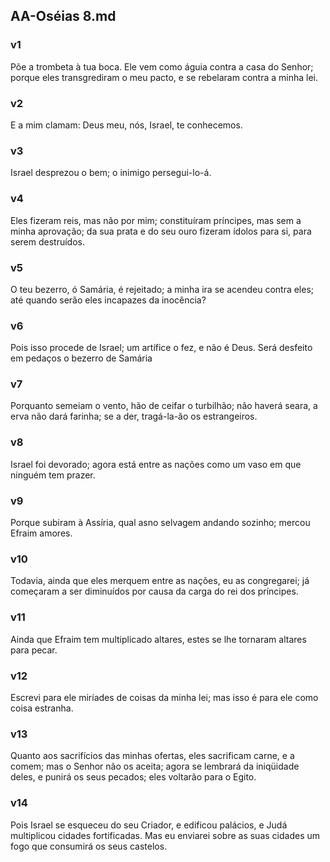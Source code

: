 ## AA-Oséias 8.md
### v1
 Põe a trombeta à tua boca. Ele vem como águia contra a casa do Senhor; porque eles transgrediram o meu pacto, e se rebelaram contra a minha lei.
### v2
 E a mim clamam: Deus meu, nós, Israel, te conhecemos.
### v3
 Israel desprezou o bem; o inimigo persegui-lo-á.
### v4
 Eles fizeram reis, mas não por mim; constituíram príncipes, mas sem a minha aprovação; da sua prata e do seu ouro fizeram ídolos para si, para serem destruídos.
### v5
 O teu bezerro, ó Samária, é rejeitado; a minha ira se acendeu contra eles; até quando serão eles incapazes da inocência?
### v6
 Pois isso procede de Israel; um artífice o fez, e não é Deus. Será desfeito em pedaços o bezerro de Samária
### v7
 Porquanto semeiam o vento, hão de ceifar o turbilhão; não haverá seara, a erva não dará farinha; se a der, tragá-la-ão os estrangeiros.
### v8
 Israel foi devorado; agora está entre as nações como um vaso em que ninguém tem prazer.
### v9
 Porque subiram à Assíria, qual asno selvagem andando sozinho; mercou Efraim amores.
### v10
 Todavia, ainda que eles merquem entre as nações, eu as congregarei; já começaram a ser diminuídos por causa da carga do rei dos príncipes.
### v11
 Ainda que Efraim tem multiplicado altares, estes se lhe tornaram altares para pecar.
### v12
 Escrevi para ele miríades de coisas da minha lei; mas isso é para ele como coisa estranha.
### v13
 Quanto aos sacrifícios das minhas ofertas, eles sacrificam carne, e a comem; mas o Senhor não os aceita; agora se lembrará da iniqüidade deles, e punirá os seus pecados; eles voltarão para o Egito.
### v14
 Pois Israel se esqueceu do seu Criador, e edificou palácios, e Judá multiplicou cidades fortificadas. Mas eu enviarei sobre as suas cidades um fogo que consumirá os seus castelos.
